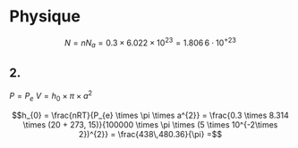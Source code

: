# Physique
$$N = nN_{a} = 0.3 \times 6.022 \times 10^{23} = 1.806\,6\cdot10^{+23}$$
## 2. 
$P = P_{e}$ 
$V = h_{0} \times \pi \times a^{2}$ 

$$h_{0} = \frac{nRT}{P_{e} \times \pi \times a^{2}} = \frac{0.3 \times 8.314 \times (20 + 273, 15)}{100000 \times \pi \times (5 \times 10^{-2\times 2})^{2}} = \frac{438\,480.36}{\pi} =$$